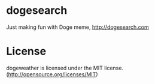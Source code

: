 dogesearch
===========

Just making fun with Doge meme, http://dogesearch.com

License
===========

dogeweather is licensed under the MIT license. (http://opensource.org/licenses/MIT)
